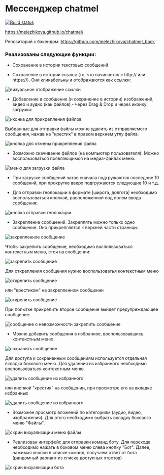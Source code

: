 # Мессенджер chatmel

[![Build status](https://ci.appveyor.com/api/projects/status/g5mlxgvhm4dvvgm4?svg=true)](https://ci.appveyor.com/project/melezhikova/chatmel-front)

https://melezhikova.github.io/chatmel/

Репозиторий с бэкендом: https://github.com/melezhikova/chatmel_back

### Реализованы следующие функции:

* Сохранение в истории текстовых сообщений

* Сохранение в истории ссылок (то, что начинается с http:// или https://). Они кликабельны и отображаются как ссылки:

![визуальное отображение ссылки](src/scrins/links.png)

* Добавление в сообщение (и сохранение в истории) изображений, видео и аудио (как файлов) - через Drag & Drop и через иконку загрузки:

![иконка для прикрепления файлов](src/scrins/clip.png)

Выбранные для отправки файлы можно удалить из отправляемого сообщения, нажав на "крестик" в правом верхнем углу файла:

![кнопка для отмены прикрепления файла](src/scrins/cancel.png)

* Возможно скачивание файлов (на компьютер пользователя). Можно воспользоваться появляющимся на медиа-файлах меню:

![меню для загрузки файла](src/scrins/load.png)

* При загрузке сообщений чатов сначала подгружаются последние 10 сообщений, при прокрутке вверх подгружаются следующие 10 и т.д.

* Для отправки геолокации в формате [широта, долгота] необходимо воспользоваться кнопкой, расположенной под полем ввода сообщения:

![кнопка отправки геолокации](src/scrins/location.png)

* Закрепление сообщений. Закреплять можно только одно сообщение. Оно прикрепляется к верхней части страницы:

![закрепленное сообщение](src/scrins/pinned.png)

Чтобы закрепить сообщение, необходимо воспользоваться контекстным меню, стоя на сообщении:

![закрепить сообщение](src/scrins/topin.png)

Для открепления сообщения нужно воспользоватья контекстным меню

![открепить сообщение](src/scrins/depin.png) 

или "крестиком" на закрепленном сообщении

![открепить сообщение](src/scrins/depin2.png) 

При попытке прикрепить второе сообщение выйдет предупреждающее сообщение:

![сообщение о невозможности закрепить сообщение](src/scrins/infopin.png) 

* Можно добавить сообщения в избранное, воспользовавшись контекстным меню:

![сохранить сообщение](src/scrins/saved.png) 

Для доступа к сохраненным сообщениям используется отдельная вкладка бокового меню.
Для удаления из избранного необходимо воспользоваться контекстным меню

![удалить сообщение из избранного](src/scrins/desave.png)

или кнопкой "крестик" на сообщении, при просмотре его на вкладке избранных

![удалить сообщение из избранного](src/scrins/desave2.png)

* Возможен просмотр вложений по категориям (аудио, видео, изображения). Для этого необходимо выбрать вкладку бокового меню "Файлы".

![скрин визуализации меню файлы](src/scrins/folder.png)

* Реализован интерфейс для отправки команд боту. Для перехода необходимо нажать в боковом меню слева кнопку "Бот". 
Далее, нажимая кнопки в списке команд, получаем ответ от бота (рандомный вариант из списка доступных ответов)

![скрин визуализации бота](src/scrins/bot.png)

